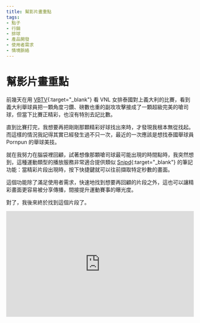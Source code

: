 ```yaml
---
title: 幫影片畫重點
tags: 
- 點子
- 行銷
- 排球
- 產品開發
- 使用者需求
- 情境脈絡
---
```


# 幫影片畫重點

前幾天在用 [VBTV](https://www.volleyballworld.tv/){:target="_blank"} 看 VNL 女排泰國對上義大利的比賽，看到義大利舉球員把一顆角度刁鑽、磅數也重的副攻攻擊接成了一顆超級完美的嗆司球，但當下比賽正精彩，也沒有特別去記比數。

直到比賽打完，我想要再把剛剛那顆精彩好球找出來時，才發現我根本無從找起。而這樣的情況我記得其實已經發生過不只一次，最近的一次應該是想找泰國舉球員 Pornpun 的舉球美技。

就在我努力在腦袋裡回顧，試著想像那顆嗆司球最可能出現的時間點時，我突然想到，這種運動類型的播放服務非常適合提供類似 [Snipd](https://www.snipd.com/){:target="_blank"} 的筆記功能：當精彩片段出現時，按下快捷鍵就可以往前擷取特定秒數的畫面。

這個功能除了滿足使用者需求，快速地找到想要再回顧的片段之外，這也可以讓精彩畫面更容易被分享傳播，間接提升運動賽事的曝光度。

對了，我後來終於找到這個片段了。

<div style="width:100%;height:0px;position:relative;padding-bottom:56.338%;"><iframe src="https://streamable.com/e/itioe3?loop=0" frameborder="0" width="100%" height="100%" allowfullscreen style="width:100%;height:100%;position:absolute;left:0px;top:0px;overflow:hidden;"></iframe></div>